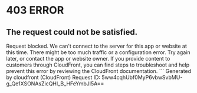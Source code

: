 # 403 ERROR

## The request could not be satisfied.

Request blocked. We can't connect to the server for this app or website at this time. There might be too much traffic or a configuration error. Try again later, or contact the app or website owner. If you provide content to customers through CloudFront, you can find steps to troubleshoot and help prevent this error by reviewing the CloudFront documentation. ```
Generated by cloudfront (CloudFront)
Request ID: 5ww4cqhUbf0MyP6vbwSvbMU-g_Qe1XSONAsZicQHI_B_HFeYmbJl5A==

```

